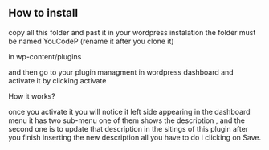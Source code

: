 How to install
---


copy all this folder and past it in your wordpress instalation the folder must be named YouCodeP (rename it after you clone it)

in wp-content/plugins

and then go to your plugin managment in wordpress dashboard and activate it by clicking activate

How it works?

once you activate it you will notice it left side appearing in the dashboard menu it has two sub-menu one of them shows the description , and the second one is to update that description in the sitings of this plugin after you finish inserting the new description all you have to do i clicking on Save.
